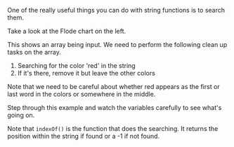 One of the really useful things you can do with string functions is to search them.

Take a look at the Flode chart on the left. 

This shows an array being input. We need to perform the following clean up tasks on the array.

1. Searching for the color 'red' in the string
1. If it's there, remove it but leave the other colors

Note that we need to be careful about whether red appears as the first or last word in the colors or somewhere in the middle.

Step through this example and watch the variables carefully to see what's going on.

Note that `indexOf()` is the function that does the searching. It returns the position within the string if found or a -1 if not found.